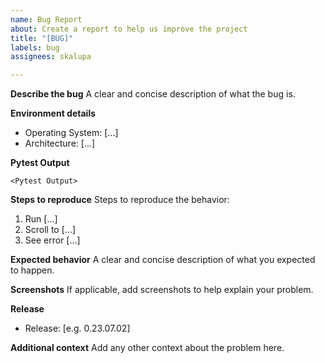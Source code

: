 ```yaml
---
name: Bug Report
about: Create a report to help us improve the project
title: "[BUG]"
labels: bug
assignees: skalupa

---
```


**Describe the bug**
A clear and concise description of what the bug is.

**Environment details**
* Operating System: [...]
* Architecture: [...]

**Pytest Output**
```
<Pytest Output>
```

**Steps to reproduce**
Steps to reproduce the behavior:
1. Run [...]
2. Scroll to [...]
3. See error [...]

**Expected behavior**
A clear and concise description of what you expected to happen.

**Screenshots**
If applicable, add screenshots to help explain your problem.

**Release**
 - Release: [e.g. 0.23.07.02]

**Additional context**
Add any other context about the problem here.
